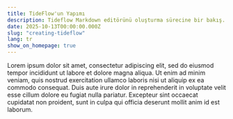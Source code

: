 ```yaml
---
title: TideFlow'un Yapımı
description: Tideflow Markdown editörünü oluşturma sürecine bir bakış.
date: 2025-10-13T00:00:00.000Z
slug: "creating-tideflow"
lang: tr
show_on_homepage: true
---
```


Lorem ipsum dolor sit amet, consectetur adipiscing elit, sed do eiusmod tempor incididunt ut labore et dolore magna aliqua. Ut enim ad minim veniam, quis nostrud exercitation ullamco laboris nisi ut aliquip ex ea commodo consequat. Duis aute irure dolor in reprehenderit in voluptate velit esse cillum dolore eu fugiat nulla pariatur. Excepteur sint occaecat cupidatat non proident, sunt in culpa qui officia deserunt mollit anim id est laborum.
